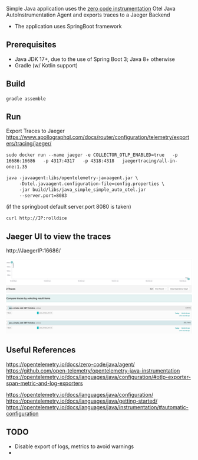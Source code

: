 Simple Java application uses the [zero code instrumentation](https://opentelemetry.io/docs/zero-code/java/agent/) Otel Java AutoInstrumentation Agent and exports traces to a Jaeger Backend
- The application uses SpringBoot framework

## Prerequisites

- Java JDK 17+, due to the use of Spring Boot 3; Java 8+ otherwise
- Gradle (w/ Kotlin support)

## Build 
`gradle assemble`

## Run

Export Traces to Jaeger 
https://www.apollographql.com/docs/router/configuration/telemetry/exporters/tracing/jaeger/

```
sudo docker run --name jaeger -e COLLECTOR_OTLP_ENABLED=true   -p 16686:16686   -p 4317:4317   -p 4318:4318   jaegertracing/all-in-one:1.35
```

```
java -javaagent:libs/opentelemetry-javaagent.jar \
     -Dotel.javaagent.configuration-file=config.properties \
     -jar build/libs/java_simple_simple_auto_otel.jar
     --server.port=8083
```
(if the springboot default server.port 8080 is taken)

```
curl http://IP:rolldice
```

## Jaeger UI to view the traces

http://JaegerIP:16686/

![Alt text](images/java_agent_auto_instrumentation.png?raw=true "Optional Title")

## Useful References

https://opentelemetry.io/docs/zero-code/java/agent/
https://github.com/open-telemetry/opentelemetry-java-instrumentation
https://opentelemetry.io/docs/languages/java/configuration/#otlp-exporter-span-metric-and-log-exporters

https://opentelemetry.io/docs/languages/java/configuration/
https://opentelemetry.io/docs/languages/java/getting-started/
https://opentelemetry.io/docs/languages/java/instrumentation/#automatic-configuration

## TODO
- Disable export of logs, metrics to avoid warnings
- 
